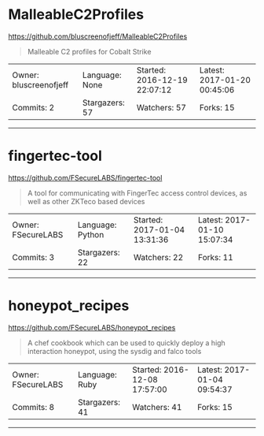 # MalleableC2Profiles

https://github.com/bluscreenofjeff/MalleableC2Profiles
<blockquote>
Malleable C2 profiles for Cobalt Strike
</blockquote>

<table>
<tr><td>Owner: bluscreenofjeff</td>
    <td>Language: None</td>
    <td>Started: 2016-12-19 22:07:12</td>
    <td>Latest: 2017-01-20 00:45:06</td></tr>
<tr><td>Commits: 2</td>
    <td>Stargazers: 57</td>
    <td>Watchers: 57</td>
    <td>Forks: 15</td></tr>
</table>

---

# fingertec-tool

https://github.com/FSecureLABS/fingertec-tool
<blockquote>
A tool for communicating with FingerTec access control devices, as well as other ZKTeco based devices
</blockquote>

<table>
<tr><td>Owner: FSecureLABS</td>
    <td>Language: Python</td>
    <td>Started: 2017-01-04 13:31:36</td>
    <td>Latest: 2017-01-10 15:07:34</td></tr>
<tr><td>Commits: 3</td>
    <td>Stargazers: 22</td>
    <td>Watchers: 22</td>
    <td>Forks: 11</td></tr>
</table>

---

# honeypot_recipes

https://github.com/FSecureLABS/honeypot_recipes
<blockquote>
A chef cookbook which can be used to quickly deploy a high interaction honeypot, using the sysdig and falco tools
</blockquote>

<table>
<tr><td>Owner: FSecureLABS</td>
    <td>Language: Ruby</td>
    <td>Started: 2016-12-08 17:57:00</td>
    <td>Latest: 2017-01-04 09:54:37</td></tr>
<tr><td>Commits: 8</td>
    <td>Stargazers: 41</td>
    <td>Watchers: 41</td>
    <td>Forks: 15</td></tr>
</table>

---

